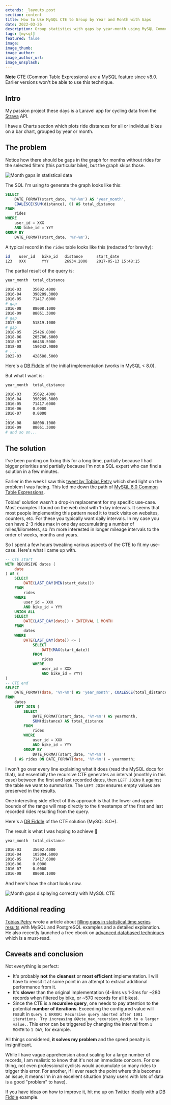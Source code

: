 ```yaml
---
extends: _layouts.post
section: content
title: How to Use MySQL CTE to Group by Year and Month with Gaps
date: 2022-03-26
description: Group statistics with gaps by year-month using MySQL Common Table Expressions
tags: [mysql]
featured: false
image: 
image_thumb: 
image_author:
image_author_url:
image_unsplash:
---
```


**Note** CTE (Common Table Expressions) are a MySQL feature since v8.0. Earlier versions won't be able to use this technique.

## Intro

My passion project these days is a Laravel app for cycling data from the [Strava](https://strava.com/) API.

I have a Charts section which plots ride distances for all or individual bikes on a bar chart, grouped by year or month.

## The problem

Notice how there should be gaps in the graph for months without rides for the selected filters (this particular bike), but the graph skips those.

![Month gaps in statistical data](/assets/img/2022-03-26-month-gaps.jpg "Month gaps in statistical data")

The SQL I'm using to generate the graph looks like this:

```sql
SELECT
	DATE_FORMAT(start_date, '%Y-%m') AS 'year_month',
	COALESCE(SUM(distance), 0) AS total_distance
FROM
	rides
WHERE
	user_id = XXX
	AND bike_id = YYY
GROUP BY
	DATE_FORMAT(start_date, '%Y-%m');
```

A typical record in the `rides` table looks like this (redacted for brevity):

```bash
id    user_id   bike_id   distance      start_date
123   XXX       YYY       26934.2000    2017-05-13 15:48:15
```

The partial result of the query is:

```bash
year_month  total_distance

2016-03	    35692.4000
2016-04	    390209.3000
2016-05	    71417.6000
# gap
2016-08	    88008.1000
2016-09	    88051.3000
# gap
2017-05	    51819.1000
# gap
2018-05	    25426.8000
2018-06	    205786.6000
2018-07	    66438.5000
2018-08	    150242.9000
# ...
2022-03	    428588.5000
```

Here's a [DB Fiddle](https://www.db-fiddle.com/f/5swkrL8pLteXFXYyV8xdRQ/0) of the initial implementation (works in MySQL < 8.0).

But what I want is:

```bash
year_month  total_distance

2016-03	    35692.4000
2016-04	    390209.3000
2016-05	    71417.6000
2016-06	    0.0000
2016-07	    0.0000
...
2016-08	    88008.1000
2016-09	    88051.3000
# and so on...
```

## The solution

I've been punting on fixing this for a long time, partially because I had bigger priorities and partially because I'm not a SQL expert who can find a solution in a few minutes.

Earlier in the week I saw this [tweet by Tobias Petry](https://twitter.com/tobias_petry/status/1506632076317138947) which shed light on the problem I was facing. This led me down the path of [MySQL 8.0 Common Table Expressions](https://dev.mysql.com/doc/refman/8.0/en/with.html).

Tobias' solution wasn't a drop-in replacement for my specific use-case. Most examples I found on the web deal with 1-day intervals. It seems that most people implementing this pattern need it to track visits on websites, counters, etc. For these you typically want daily intervals. In my case you can have 2-3 rides max in one day accumulating a number of miles/kilometers, so I'm more interested in longer mileage intervals to the order of weeks, months and years. 

So I spent a few hours tweaking various aspects of the CTE to fit my use-case. Here's what I came up with.

```sql
-- CTE start
WITH RECURSIVE dates (
	date
) AS (
	SELECT
		DATE(LAST_DAY(MIN(start_date)))
	FROM
		rides
	WHERE
		user_id = XXX
		AND bike_id = YYY
	UNION ALL
	SELECT
		DATE(LAST_DAY(date)) + INTERVAL 1 MONTH
	FROM
		dates
	WHERE
		DATE(LAST_DAY(date)) <= (
			SELECT
				DATE(MAX(start_date))
			FROM
				rides
			WHERE
				user_id = XXX
				AND bike_id = YYY)
)
-- CTE end
SELECT
	DATE_FORMAT(date, '%Y-%m') AS 'year_month', COALESCE(total_distance, 0) AS total_distance
FROM
	dates
	LEFT JOIN (
		SELECT
			DATE_FORMAT(start_date, '%Y-%m') AS yearmonth,
			SUM(distance) AS total_distance
		FROM
			rides
		WHERE
			user_id = XXX
			AND bike_id = YYY
		GROUP BY
			DATE_FORMAT(start_date, '%Y-%m')
    ) AS rides ON DATE_FORMAT(date, '%Y-%m') = yearmonth;
```

I won't go over every line explaining what it does (read the MySQL docs for that), but essentially the recursive CTE generates an interval (monthly in this case) between the first and last recorded dates, then `LEFT JOIN`s it against the table we want to summarize. The `LEFT JOIN` ensures empty values are preserved in the results.

One interesting side effect of this approach is that the lower and upper bounds of the range will map directly to the timestamps of the first and last recorded rides resulting from the query. 

Here's a [DB Fiddle](https://www.db-fiddle.com/f/rxHqJEtQVqy6ydwL4UvPEw/2) of the CTE solution (MySQL 8.0+).

The result is what I was hoping to achieve 🎉

```bash
year_month	total_distance

2016-03	    35692.4000
2016-04	    105004.6000
2016-05	    71417.6000
2016-06	    0.0000
2016-07	    0.0000
2016-08	    88008.1000
```

And here's how the chart looks now.

![Month gaps displaying correctly with MySQL CTE](/assets/img/2022-03-26-month-gaps-fixed-mysql-cte.jpg "Month gaps displaying correctly with MySQL CTE")

## Additional reading

[Tobias Petry](https://twitter.com/tobias_petry) wrote a article about [filling gaps in statistical time series results](https://sqlfordevs.com/statistical-results-fill-gaps) with MySQL and PostgreSQL examples and a detailed explanation. He also recently launched a free ebook on [advanced databased techniques](https://sqlfordevs.com/ebook) which is a must-read.

## Caveats and conclusion

Not everything is perfect:

- It's probably **not** the **cleanest** or **most efficient** implementation. I will have to revisit it at some point in an attempt to extract additional performance from it. 
- It's **slower** than the original implementation (4-8ms vs 1-3ms for ~280 records when filtered by bike, or ~570 records for all bikes).
- Since the CTE is a **recursive query**, one needs to pay attention to the potential **number of iterations**. Exceeding the configured value will result in `Query 1 ERROR: Recursive query aborted after 1001 iterations. Try increasing @@cte_max_recursion_depth to a larger value.`. This error can be triggered by changing the interval from `1 MONTH` to `1 DAY`, for example.

All things considered, **it solves my problem** and the speed penalty is insignificant.

While I have vague apprehension about scaling for a large number of records, I am realistic to know that it's not an immediate concern. For one thing, not even professional cyclists would accumulate so many rides to trigger this error. For another, if I ever reach the point where this becomes an issue, it means I'm in an excellent situation (many users with lots of data is a good "problem" to have).

If you have ideas on how to improve it, hit me up on [Twitter](https://twitter.com/brbcoding) ideally with a [DB Fiddle](https://www.db-fiddle.com/) example.
